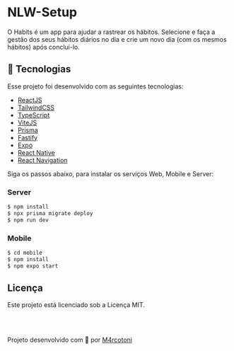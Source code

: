 # NLW-Setup
O Habits é um app para ajudar a rastrear os hábitos. Selecione e faça a gestão dos seus hábitos diários no dia e crie um novo dia (com os mesmos hábitos) após concluí-lo.

## 🚀 Tecnologias

Esse projeto foi desenvolvido com as seguintes tecnologias:

- [ReactJS](https://reactjs.org/)
- [TailwindCSS](https://tailwindcss.com/)
- [TypeScript](https://www.typescriptlang.org/)
- [ViteJS](https://vitejs.dev/)
- [Prisma](https://www.prisma.io/)
- [Fastify](https://www.fastify.io/)
- [Expo](https://expo.io/)
- [React Native](https://reactnative.dev/)
- [React Navigation](https://reactnavigation.org/)

Siga os passos abaixo, para instalar os serviços Web, Mobile e Server:

### Server

```bash
$ npm install
$ npx prisma migrate deploy
$ npm run dev
```

### Mobile

```bash
$ cd mobile
$ npm install
$ npm expo start
```

## Licença

Este projeto está licenciado sob a Licença MIT.

<br></br>

Projeto desenvolvido com 🖤 por [M4rcotoni](https://github.com/m4rcotoni)
